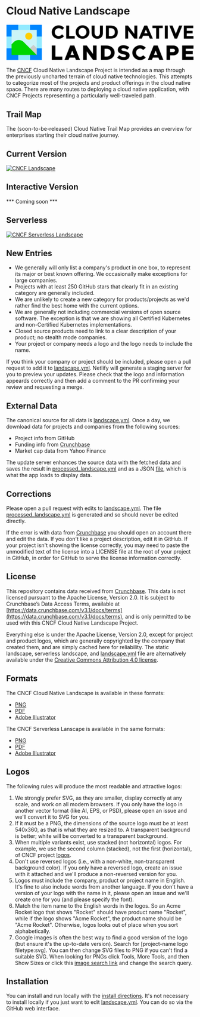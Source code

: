 
# Cloud Native Landscape

![Cloud Native Landscape Logo](https://raw.githubusercontent.com/cncf/artwork/master/other/cncf-landscape/horizontal/color/cncf-landscape-horizontal-color.png)

The [CNCF](https://www.cncf.io) Cloud Native Landscape Project is intended as a map through the previously uncharted terrain of cloud native technologies. This attempts to categorize most of the projects and product offerings in the cloud native space. There are many routes to deploying a cloud native application, with CNCF Projects representing a particularly well-traveled path.

## Trail Map

The (soon-to-be-released) Cloud Native Trail Map provides an overview for enterprises starting their cloud native journey.

## Current Version

[![CNCF Landscape](landscape/CloudNativeLandscape_latest.png)](https://raw.githubusercontent.com/cncf/landscape/master/landscape/CloudNativeLandscape_latest.png)

## Interactive Version

*** Coming soon ***

## Serverless

[![CNCF Serverless Landscape](serverless/CloudNativeLandscape_Serverless_latest.png)](https://raw.githubusercontent.com/cncf/landscape/master/serverless/CloudNativeLandscape_Serverless_latest.png)

## New Entries

* We generally will only list a company's product in one box, to represent its major or best known offering. We occasionally make exceptions for large companies.
* Projects with at least 250 GitHub stars that clearly fit in an existing category are generally included.
* We are unlikely to create a new category for products/projects as we'd rather find the best home with the current options.
* We are generally not including commercial versions of open source software. The exception is that we are showing all Certified Kubernetes and non-Certified Kubernetes implementations.
* Closed source products need to link to a clear description of your product; no stealth mode companies.
* Your project or company needs a logo and the logo needs to include the name.

If you think your company or project should be included, please open a pull request to add it to [landscape.yml](landscape.yml). Netlify will generate a staging server for you to preview your updates. Please check that the logo and information appeards correctly and then add a comment to the PR confirming your review and requesting a merge.

## External Data

The canonical source for all data is [landscape.yml](landscape.yml). Once a day, we download data for projects and companies from the following sources:

* Project info from GitHub
* Funding info from [Crunchbase](https://www.crunchbase.com/)
* Market cap data from Yahoo Finance

The update server enhances the source data with the fetched data and saves the result in [processed_landscape.yml](processed_landscape.yml) and as a JSON [file](https://github.com/cncf/filterable-landscape/blob/master/src/data.json), which is what the app loads to display data.

## Corrections

Please open a pull request with edits to [landscape.yml](landscape.yml). The file [processed_landscape.yml](processed_landscape.yml) is generated and so should never be edited directly.

If the error is with data from [Crunchbase](https://www.crunchbase.com/) you should open an account there and edit the data. If you don't like a project description, edit it in GitHub. If your project isn't showing the license correctly, you may need to paste the unmodified text of the license into a LICENSE file at the root of your project in GitHub, in order for GitHub to serve the license information correctly.

## License

This repository contains data received from [Crunchbase](http://www.crunchbase.com). This data is not licensed pursuant to the Apache License, Version 2.0. It is subject to Crunchbase’s Data Access Terms, available at [https://data.crunchbase.com/v3.1/docs/terms](https://data.crunchbase.com/v3.1/docs/terms), and is only permitted to be used with this CNCF Cloud Native Landscape Project.

Everything else is under the Apache License, Version 2.0, except for project and product logos, which are generally copyrighted by the company that created them, and are simply cached here for reliability. The static landscape, serverless landscape, and [landscape.yml](landscape.yml) file are alternatively available under the [Creative Commons Attribution 4.0 license](https://creativecommons.org/licenses/by/4.0/).

## Formats

The CNCF Cloud Native Landscape is available in these formats:

* [PNG](landscape/CloudNativeLandscape_latest.png)
* [PDF](landscape/CloudNativeLandscape_latest.pdf)
* [Adobe Illustrator](landscape/CloudNativeLandscape_latest.ai)

The CNCF Serverless Lanscape is available in the same formats:

* [PNG](serverless/CloudNativeLandscape_Serverless_latest.png)
* [PDF](serverless/CloudNativeLandscape_Serverless_latest.pdf)
* [Adobe Illustrator](serverless/CloudNativeLandscape_Serverless_latest.ai)

## Logos

The following rules will produce the most readable and attractive logos:

1. We strongly prefer SVG, as they are smaller, display correctly at any scale, and work on all modern browsers. If you only have the logo in another vector format (like AI, EPS, or PSD), please open an issue and we'll convert it to SVG for you.
1. If it must be a PNG, the dimensions of the source logo must be at least 540x360, as that is what they are resized to. A transparent background is better; white will be converted to a transparent background.
1. When multiple variants exist, use stacked (not horizontal) logos. For example, we use the second column (stacked), not the first (horizontal), of CNCF project [logos](https://github.com/cncf/artwork/#cncf-incubating-logos).
1. Don't use reversed logos (i.e., with a non-white, non-transparent background color). If you only have a reversed logo, create an issue with it attached and we'll produce a non-reversed version for you.
1. Logos must include the company, product or project name in English. It's fine to also include words from another language. If you don't have a version of your logo with the name in it, please open an issue and we'll create one for you (and please specify the font).
1. Match the item name to the English words in the logos. So an Acme Rocket logo that shows "Rocket" should have product name "Rocket", while if the logo shows "Acme Rocket", the product name should be "Acme Rocket". Otherwise, logos looks out of place when you sort alphabetically.
1. Google images is often the best way to find a good version of the logo (but ensure it's the up-to-date version). Search for [project-name logo filetype:svg]. You can then change SVG files to PNG if you can't find a suitable SVG. When looking for PNGs click Tools, More Tools, and then Show Sizes or click this [image search link](https://www.google.com/search?q=kubernetes&tbs=ift:svg,imgo:1&tbm=isch) and change the search query.

## Installation

You can install and run locally with the [install directions](INSTALL.md). It's not necessary to install locally if you just want to edit [landscape.yml](landscape.yml). You can do so via the GitHub web interface.
